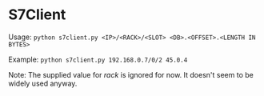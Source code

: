 # S7Client
Usage: ```python s7client.py <IP>/<RACK>/<SLOT> <DB>.<OFFSET>.<LENGTH IN BYTES>```

Example: ```python s7client.py 192.168.0.7/0/2 45.0.4 ```

Note: The supplied value for _rack_ is ignored for now. It doesn't seem to be widely used anyway.
